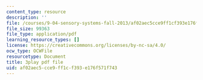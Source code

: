 ```yaml
---
content_type: resource
description: ''
file: /courses/9-04-sensory-systems-fall-2013/af02aec5cce9ff1cf393e176f571f743_Z937cqa--P8.pdf
file_size: 99363
file_type: application/pdf
learning_resource_types: []
license: https://creativecommons.org/licenses/by-nc-sa/4.0/
ocw_type: OCWFile
resourcetype: Document
title: 3play pdf file
uid: af02aec5-cce9-ff1c-f393-e176f571f743
---
```

